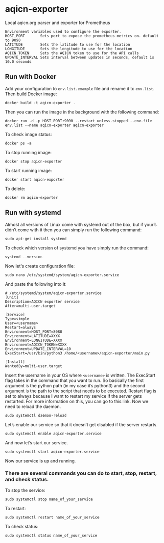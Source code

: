 # aqicn-exporter
Local aqicn.org parser and exporter for Prometheus

```
Environment variables used to configure the exporter.
HOST_PORT       Sets port to expose the prometheus metrics on. default to 9090
LATITUDE        Sets the latitude to use for the location
LONGITUDE       Sets the longitude to use for the location
AQICN_TOKEN     Sets the AQICN token to use for the API calls
UPDATE_INTERVAL Sets interval between updates in seconds, default is 10.0 seconds
```

## Run with Docker

Add your configuration to `env.list.example` file and rename it to `env.list`. Then build Docker image:

```
docker build -t aqicn-exporter .
```

Then you can run the image in the background with the following command:
```
docker run -d -p HOST_PORT:9090 --restart unless-stopped --env-file env.list --name aqicn-exporter aqicn-exporter
```

To check image status:
```
docker ps -a
```

To stop running image:
```
docker stop aqicn-exporter
```

To start running image:
```
docker start aqicn-exporter
```

To delete:
```
docker rm aqicn-exporter
```

## Run with systemd

Almost all versions of Linux come with systemd out of the box, but if your’s didn’t come with it then you can simply run the following command:
```
sudo apt-get install systemd
```

To check which version of systemd you have simply run the command:
```
systemd --version
```

Now let's create configuration file:
```
sudo nano /etc/systemd/system/aqicn-exporter.service
```

And paste the following into it:
```
# /etc/systemd/system/aqicn-exporter.service
[Unit]
Description=AQICN exporter service
After=multi-user.target

[Service]
Type=simple
User=<username>
Restart=always
Environment=HOST_PORT=8080
Environment=LATITUDE=XXXX
Environment=LONGITUDE=XXXX
Environment=AQICN_TOKEN=XXXX
Environment=UPDATE_INTERVAL=10
ExecStart=/usr/bin/python3 /home/<username>/aqicn-exporter/main.py

[Install]
WantedBy=multi-user.target
```

Insert the username in your OS where `<username>` is written. The ExecStart flag takes in the command that you want to run. So basically the first argument is the python path (in my case it’s python3) and the second argument is the path to the script that needs to be executed. Restart flag is set to always because I want to restart my service if the server gets restarted. For more information on this, you can go to this link. Now we need to reload the daemon.
```
sudo systemctl daemon-reload
```

Let’s enable our service so that it doesn’t get disabled if the server restarts.
```
sudo systemctl enable aqicn-exporter.service
```

And now let’s start our service.
```
sudo systemctl start aqicn-exporter.service
```

Now our service is up and running.

### There are several commands you can do to start, stop, restart, and check status.

To stop the service:
```
sudo systemctl stop name_of_your_service
```
To restart:
```
sudo systemctl restart name_of_your_service
```

To check status:
```
sudo systemctl status name_of_your_service
```

